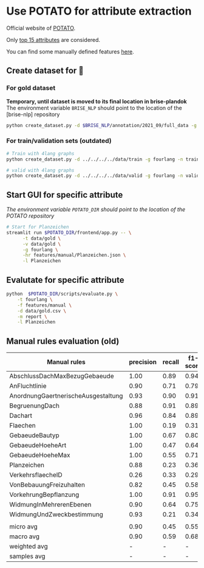 # Use POTATO for attribute extraction

Official website of [POTATO](https://github.com/adaamko/POTATO).

Only [top 15 attributes](constants.py) are considered.

You can find some manually defined features [here](./features/manual).

## Create dataset for 🥔

### For gold dataset
__Temporary, until dataset is moved to its final location in brise-plandok__
The environment variable `BRISE_NLP` should point to the location of the [brise-nlp]
repository

```bash
python create_dataset.py -d $BRISE_NLP/annotation/2021_09/full_data -g fourlang -o -n gold.csv
```

### For train/validation sets (outdated)
```bash
# Train with 4lang graphs
python create_dataset.py -d ../../../../data/train -g fourlang -n train

# valid with 4lang graphs
python create_dataset.py -d ../../../../data/valid -g fourlang -n valid
```

## Start GUI for specific attribute

_The environment variable `POTATO_DIR` should point to the location of the POTATO
repository_

```bash
# Start for Planzeichen
streamlit run $POTATO_DIR/frontend/app.py -- \
      -t data/gold \
      -v data/gold \
      -g fourlang \
      -hr features/manual/Planzeichen.json \
      -l Planzeichen
```

## Evalutate for specific attribute

```bash
python  $POTATO_DIR/scripts/evaluate.py \
    -t fourlang \
    -f features/manual \
    -d data/gold.csv \
    -m report \
    -l Planzeichen
```

## Manual rules evaluation (old)

| Manual rules                        | precision | recall | f1-score | support |
|-------------------------------------|-----------|--------|----------|---------| 
| AbschlussDachMaxBezugGebaeude       | 1.00      | 0.89   | 0.94     | 18      |
| AnFluchtlinie                       | 0.90      | 0.71   | 0.79     | 24      |
| AnordnungGaertnerischeAusgestaltung | 0.93      | 0.90   | 0.91     | 29      |
| BegruenungDach                      | 0.88      | 0.91   | 0.89     | 23      |
| Dachart                             | 0.96      | 0.84   | 0.89     | 25      |
| Flaechen                            | 1.00      | 0.19   | 0.31     | 43      |
| GebaeudeBautyp                      | 1.00      | 0.67   | 0.80     | 21      |
| GebaeudeHoeheArt                    | 1.00      | 0.47   | 0.64     | 19      |
| GebaeudeHoeheMax                    | 1.00      | 0.55   | 0.71     | 22      |
| Planzeichen                         | 0.88      | 0.23   | 0.36     | 163     |
| VerkehrsflaecheID                   | 0.26      | 0.33   | 0.29     | 21      |
| VonBebauungFreizuhalten             | 0.82      | 0.45   | 0.58     | 20      |
| VorkehrungBepflanzung               | 1.00      | 0.91   | 0.95     | 21      |
| WidmungInMehrerenEbenen             | 0.90      | 0.64   | 0.75     | 14      |
| WidmungUndZweckbestimmung           | 0.93      | 0.21   | 0.34     | 62      |
|                                     |           |        |          |         | 
| micro avg                           | 0.90      | 0.45   | 0.55     | 525     |
| macro avg                           | 0.90      | 0.59   | 0.68     | 525     |
| weighted avg                        | -         | -      | -        | 525     |
| samples avg                         | -         | -      | -        | 525     |
